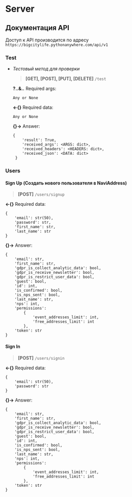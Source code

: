 # Server

## Документация API

Доступ к API производится по адресу `https://bigcitylife.pythonanywhere.com/api/v1`

### Test
* *Тестовый метод для проверки*
  > **[GET], [POST], [PUT], [DELETE]** `/test`
  
  **?..&..** Required args:
  ```
  Any or None
  ```
  **<-{}** Required data:
  ```
  Any or None
  ```
  **{}->** Answer:
  ```
  {
      'result': True,
      'received_args': <ARGS: dict>,
      'received_headers': <HEADERS: dict>,
      'received_json': <DATA: dict>
   }
   ```

### Users
#### Sign Up (Создать нового пользователя в NaviAddress)  
  > **[POST]** `/users/signup`
  
  **<-{}** Required data:
  ```
  {
      'email': str(50),
      'password': str,
      'first_name': str,
      'last_name': str
  }
  ```
  **{}->** Answer:
  ```
  {
      'email': str, 
      'first_name': str, 
      'gdpr_is_collect_analytic_data': bool, 
      'gdpr_is_receive_newsletter': bool, 
      'gdpr_is_restrict_user_data': bool, 
      'guest': bool, 
      'id': int, 
      'is_confirmed': bool, 
      'is_nps_sent': bool, 
      'last_name': str, 
      'nps': int, 
      'permissions': 
          {
              'event_addresses_limit': int, 
              'free_addresses_limit': int
          }, 
      'token': str
  }
  ```

#### Sign In  
  > **[POST]** `/users/signin`
  
  **<-{}** Required data:
  ```
  {
      'email': str(50),
      'password': str
  }
  ```
  **{}->** Answer:
  ```
  {
      'email': str, 
      'first_name': str, 
      'gdpr_is_collect_analytic_data': bool, 
      'gdpr_is_receive_newsletter': bool, 
      'gdpr_is_restrict_user_data': bool, 
      'guest': bool, 
      'id': int, 
      'is_confirmed': bool, 
      'is_nps_sent': bool, 
      'last_name': str, 
      'nps': int, 
      'permissions': 
          {
              'event_addresses_limit': int, 
              'free_addresses_limit': int
          }, 
      'token': str
  }
  ```

